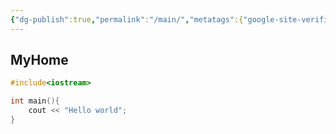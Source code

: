 ```yaml
---
{"dg-publish":true,"permalink":"/main/","metatags":{"google-site-verification":"20MA_khcMkhCRMF1pekcIxcPFGjEOr7Gyzxr3VbAaDo"},"tags":["gardenEntry"]}
---
```


## MyHome
```c
#include<iostream>

int main(){
	cout << "Hello world";
}
```
